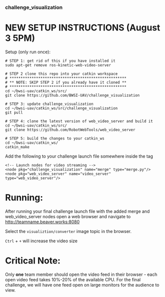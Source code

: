 ### challenge_visualization

# NEW SETUP INSTRUCTIONS (August 3 5PM)

Setup (only run once):

```
# STEP 1: get rid of this if you have installed it
sudo apt-get remove ros-kinetic-web-video-server

# STEP 2 clone this repo into your catkin workspace
# *****************************************************
# ** NOTE: SKIP STEP 2 if you already have it cloned **
# *****************************************************
cd ~/bwsi-uav/catkin_ws/src/
git clone https://github.com/BWSI-UAV/challenge_visualization

# STEP 3: update challenge_visualization
cd ~/bwsi-uav/catkin_ws/src/challenge_visualization
git pull

# STEP 4: clone the latest version of web_video_server and build it
cd ~/bwsi-uav/catkin_ws/src/
git clone https://github.com/RobotWebTools/web_video_server

# STEP 5: build the changes to your catkin_ws 
cd ~/bwsi-uav/catkin_ws/
catkin_make
```

Add the following to your challenge launch file somewhere inside the <launch> tag
  ```
  <!-- Launch nodes for video streaming -->
  <node pkg="challenge_visualization" name="merge" type="merge.py"/>
  <node pkg="web_video_server" name="video_server" type="web_video_server"/>
  ```

# Running:

After running your final challenge launch file with the added merge and web_video_server nodes open a web browser and navigate to http://teamname.beaver.works:8080

Select the `visualiztion/converter` image topic in the browser.

`Ctrl` + `+` will increase the video size

# Critical Note:

Only **one** team member should open the video feed in their browser - each open video feed takes 10%-20% of the available CPU. For the final challenge, we will have one feed open on large monitors for the audience to view.
